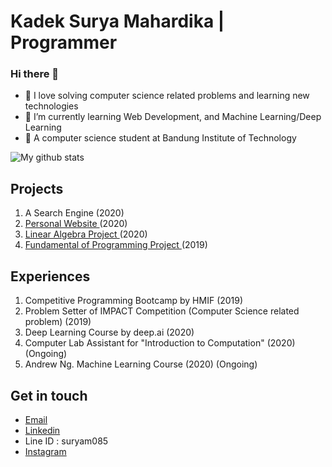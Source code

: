 # Kadek Surya Mahardika | Programmer

### Hi there 👋

- 🌱 I love solving computer science related problems and learning new technologies
- 🌱 I’m currently learning Web Development, and Machine Learning/Deep Learning
- 🌱 A computer science student at Bandung Institute of Technology

![My github stats](https://github-readme-stats.vercel.app/api?username=kadeksuryam&show_icons=true)


## Projects
1. <a> A Search Engine </a> (2020)
1. <a href="https://kadeksuryam.github.io/"> Personal Website </a> (2020)
2. <a href="https://github.com/kadeksuryam/Algeo01-13519044"> Linear Algebra Project </a> (2020)
3. <a href="https://github.com/kadeksuryam/Tubes_Daspro_IF1210"> Fundamental of Programming Project </a> (2019)


## Experiences
1. Competitive Programming Bootcamp by HMIF (2019)
2. Problem Setter of IMPACT Competition (Computer Science related problem) (2019)
3. Deep Learning Course by deep.ai (2020)
4. Computer Lab Assistant for "Introduction to Computation" (2020) (Ongoing)
5. Andrew Ng. Machine Learning Course (2020) (Ongoing)

## Get in touch
- <a href="mailto:kadeksuryam@gmail.com">Email</a>
- <a href="https://linkedin.com/in/kadeksuryam/">Linkedin</a>
- Line ID : suryam085
- <a href="https://instagram.com/suryam1729/">Instagram</a>
